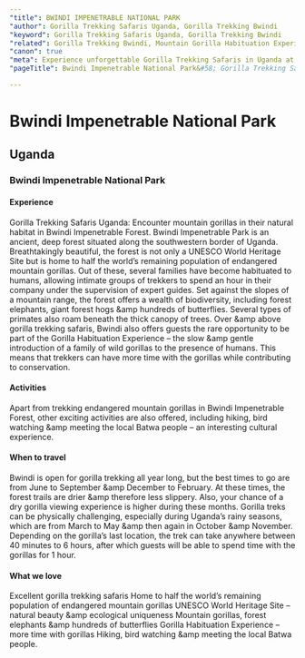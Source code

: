 ```yaml
---
"title": BWINDI IMPENETRABLE NATIONAL PARK
"author": Gorilla Trekking Safaris Uganda, Gorilla Trekking Bwindi
"keyword": Gorilla Trekking Safaris Uganda, Gorilla Trekking Bwindi
"related": Gorilla Trekking Bwindi, Mountain Gorilla Habituation Experience, Bwindi UNESCO World Heritage Site, Uganda Gorilla Safari, Bwindi Impenetrable Forest Biodiversity, Giant Forest Hogs in Bwindi, Bwindi Forest Elephant Encounters, Cultural Experience with Batwa People, Best Time for Gorilla Trekking in Bwindi
"canon": true
"meta": Experience unforgettable Gorilla Trekking Safaris in Uganda at Bwindi Impenetrable National Park, home to endangered mountain gorillas.
"pageTitle": Bwindi Impenetrable National Park&#58; Gorilla Trekking Safaris Uganda

---
```


# Bwindi Impenetrable National Park
## Uganda
### Bwindi Impenetrable National Park

#### Experience
Gorilla Trekking Safaris Uganda: Encounter mountain gorillas in their natural habitat in Bwindi Impenetrable Forest.
Bwindi Impenetrable Park is an ancient, deep forest situated along the southwestern border of Uganda.
Breathtakingly beautiful, the forest is not only a UNESCO World Heritage Site but is home to half the world’s remaining population of endangered mountain gorillas. Out of these, several families have become habituated to humans, allowing intimate groups of trekkers to spend an hour in their company under the supervision of expert guides.
Set against the slopes of a mountain range, the forest offers a wealth of biodiversity, including forest elephants, giant forest hogs &amp hundreds of butterflies. Several types of primates also roam beneath the thick canopy of trees.
Over &amp above gorilla trekking safaris, Bwindi also offers guests the rare opportunity to be part of the Gorilla Habituation Experience – the slow &amp gentle introduction of a family of wild gorillas to the presence of humans. This means that trekkers can have more time with the gorillas while contributing to conservation.

#### Activities
Apart from trekking endangered mountain gorillas in Bwindi Impenetrable Forest, other exciting activities are also offered, including hiking, bird watching &amp meeting the local Batwa people – an interesting cultural experience.

#### When to travel
Bwindi is open for gorilla trekking all year long, but the best times to go are from June to September &amp December to February. At these times, the forest trails are drier &amp therefore less slippery. Also, your chance of a dry gorilla viewing experience is higher during these months.
Gorilla treks can be physically challenging, especially during Uganda’s rainy seasons, which are from March to May &amp then again in October &amp November.
Depending on the gorilla’s last location, the trek can take anywhere between 40 minutes to 6 hours, after which guests will be able to spend time with the gorillas for 1 hour.


#### What we love
Excellent gorilla trekking safaris
Home to half the world’s remaining population of endangered mountain gorillas
UNESCO World Heritage Site – natural beauty &amp ecological uniqueness
Mountain gorillas, forest elephants &amp hundreds of butterflies
Gorilla Habituation Experience – more time with gorillas
Hiking, bird watching &amp meeting the local Batwa people.